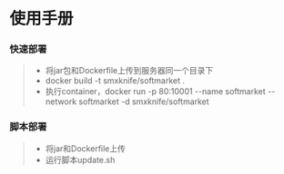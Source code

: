 # 使用手册

### 快速部署

> * 将jar包和Dockerfile上传到服务器同一个目录下
> * docker build -t smxknife/softmarket .
> * 执行container，docker run -p 80:10001 --name softmarket --network softmarket -d smxknife/softmarket

### 脚本部署

> * 将jar和Dockerfile上传
> * 运行脚本update.sh